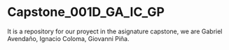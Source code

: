 # Capstone_001D_GA_IC_GP
It is a repository for our proyect in the asignature capstone, we are Gabriel Avendaño, Ignacio Coloma, Giovanni Piña.
